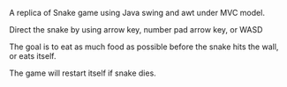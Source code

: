 A replica of Snake game using Java swing and awt under MVC model.

Direct the snake by using arrow key, number pad arrow key, or WASD

The goal is to eat as much food as possible before the snake hits the wall, or eats itself.

The game will restart itself if snake dies.